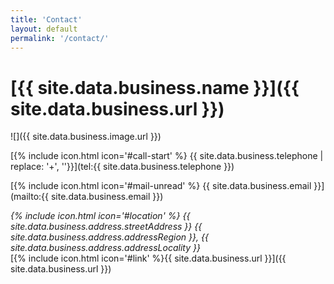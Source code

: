 ```yaml
---
title: 'Contact'
layout: default
permalink: '/contact/'
---
```

# [{{ site.data.business.name }}]({{ site.data.business.url }})
![]({{ site.data.business.image.url }})

[{% include icon.html icon='#call-start' %} {{ site.data.business.telephone | replace: '+', ''}}](tel:{{ site.data.business.telephone }})

[{% include icon.html icon='#mail-unread' %} {{ site.data.business.email }}](mailto:{{ site.data.business.email }})

<address>
  {% include icon.html icon='#location' %}
  {{ site.data.business.address.streetAddress }}  
  {{ site.data.business.address.addressRegion }},
  {{ site.data.business.address.addressLocality }}
</address>
[{% include icon.html icon='#link' %}{{ site.data.business.url }}]({{ site.data.business.url }})
<script type="application/ld+json">{{ site.data.business | jsonify }}</script>
